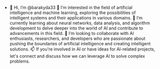 - 👋 Hi, I’m @barakyda33
👀 I’m interested in the field of artificial intelligence and machine learning, exploring the possibilities of intelligent systems and their applications in various domains.
🌱 I’m currently learning about neural networks, data analysis, and algorithm development to delve deeper into the world of AI and contribute to advancements in this field.
💞️ I’m looking to collaborate with AI enthusiasts, researchers, and developers who are passionate about pushing the boundaries of artificial intelligence and creating intelligent solutions.
📫 If you're involved in AI or have ideas for AI-related projects, let's connect and discuss how we can leverage AI to solve complex problems.

<!---
barakyda33/barakyda33 is a ✨ special ✨ repository because its `README.md` (this file) appears on your GitHub profile.
You can click the Preview link to take a look at your changes.
--->
